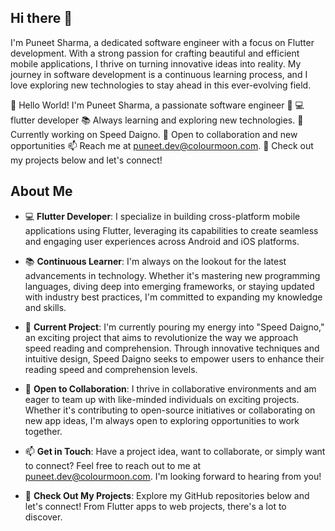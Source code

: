 ## Hi there 👋

I'm Puneet Sharma, a dedicated software engineer with a focus on Flutter development. With a strong passion for crafting beautiful and efficient mobile applications, I thrive on turning innovative ideas into reality. My journey in software development is a continuous learning process, and I love exploring new technologies to stay ahead in this ever-evolving field.

👋 Hello World! I'm Puneet Sharma, a passionate software engineer 🚀
💻 flutter developer
📚 Always learning and exploring new technologies.
🔭 Currently working on Speed Daigno.
🌱 Open to collaboration and new opportunities
📫 Reach me at puneet.dev@colourmoon.com.
🔗 Check out my projects below and let's connect!

## About Me

- 💻 **Flutter Developer**: I specialize in building cross-platform mobile applications using Flutter, leveraging its capabilities to create seamless and engaging user experiences across Android and iOS platforms.
  
- 📚 **Continuous Learner**: I'm always on the lookout for the latest advancements in technology. Whether it's mastering new programming languages, diving deep into emerging frameworks, or staying updated with industry best practices, I'm committed to expanding my knowledge and skills.
  
- 🔭 **Current Project**: I'm currently pouring my energy into "Speed Daigno," an exciting project that aims to revolutionize the way we approach speed reading and comprehension. Through innovative techniques and intuitive design, Speed Daigno seeks to empower users to enhance their reading speed and comprehension levels.
  
- 🌱 **Open to Collaboration**: I thrive in collaborative environments and am eager to team up with like-minded individuals on exciting projects. Whether it's contributing to open-source initiatives or collaborating on new app ideas, I'm always open to exploring opportunities to work together.
  
- 📫 **Get in Touch**: Have a project idea, want to collaborate, or simply want to connect? Feel free to reach out to me at [puneet.dev@colourmoon.com](mailto:puneet.dev@colourmoon.com). I'm looking forward to hearing from you!
  
- 🔗 **Check Out My Projects**: Explore my GitHub repositories below and let's connect! From Flutter apps to web projects, there's a lot to discover.
